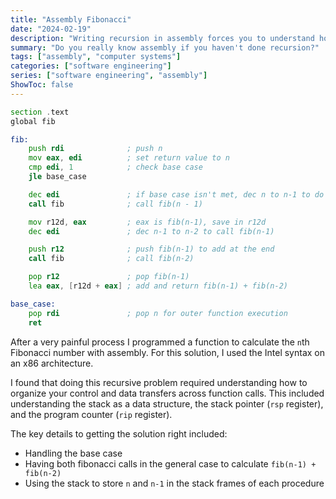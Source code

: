 ```yaml
---
title: "Assembly Fibonacci"
date: "2024-02-19"
description: "Writing recursion in assembly forces you to understand how to organize your control and data transfers across function calls."
summary: "Do you really know assembly if you haven't done recursion?"
tags: ["assembly", "computer systems"]
categories: ["software engineering"]
series: ["software engineering", "assembly"]
ShowToc: false
---
```


```asm
section .text
global fib

fib:
    push rdi              ; push n
    mov eax, edi          ; set return value to n
    cmp edi, 1            ; check base case
    jle base_case

    dec edi               ; if base case isn't met, dec n to n-1 to do fib(n-1) + fib(n-1)
    call fib              ; call fib(n - 1)

    mov r12d, eax         ; eax is fib(n-1), save in r12d
    dec edi               ; dec n-1 to n-2 to call fib(n-1)

    push r12              ; push fib(n-1) to add at the end
    call fib              ; call fib(n-2)

    pop r12               ; pop fib(n-1)
    lea eax, [r12d + eax] ; add and return fib(n-1) + fib(n-2)

base_case:
    pop rdi               ; pop n for outer function execution
    ret
```

After a very painful process I programmed a function to calculate the `n`th Fibonacci number with assembly. For this solution, I used the Intel syntax on an x86 architecture.

I found that doing this recursive problem required understanding how to organize your control and data transfers across function calls. This included understanding the stack as a data structure, the stack pointer (`rsp` register), and the program counter (`rip` register).

The key details to getting the solution right included:

- Handling the base case
- Having both fibonacci calls in the general case to calculate `fib(n-1) + fib(n-2)`
- Using the stack to store `n` and `n-1` in the stack frames of each procedure

